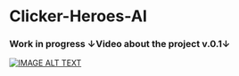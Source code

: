 # Clicker-Heroes-AI
### Work in progress ↓Video about the project v.0.1↓
 [![IMAGE ALT TEXT](http://img.youtube.com/vi/KrqjviscmE0/0.jpg)](http://www.youtube.com/watch?v=KrqjviscmE0 "Clicker Heroes AI")
